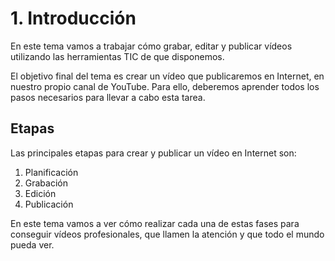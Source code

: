 # 1. Introducción

En este tema vamos a trabajar cómo grabar, editar y publicar vídeos utilizando las herramientas TIC de que disponemos. 

El objetivo final del tema es crear un vídeo que publicaremos en Internet, en nuestro propio canal de YouTube. Para ello, deberemos aprender todos los pasos necesarios para llevar a cabo esta tarea.

## Etapas

Las principales etapas para crear y publicar un vídeo en Internet son:

1. Planificación
2. Grabación
3. Edición
4. Publicación

En este tema vamos a ver cómo realizar cada una de estas fases para conseguir vídeos profesionales, que llamen la atención y que todo el mundo pueda ver.






